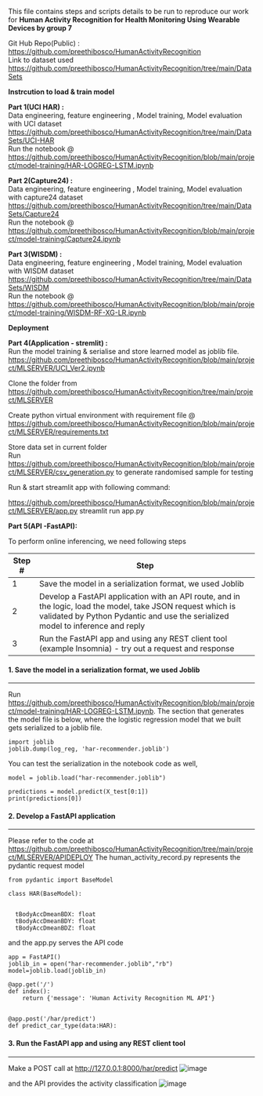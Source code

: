 This file contains steps and scripts details to be run to reproduce our work for <b>
Human Activity Recognition for Health Monitoring Using Wearable Devices by group 7</b> <br>

Git Hub Repo(Public) : https://github.com/preethibosco/HumanActivityRecognition<br>
Link to dataset used https://github.com/preethibosco/HumanActivityRecognition/tree/main/DataSets  <br>

<b>Instrcution to load & train model</b>

<b>Part 1(UCI HAR) :</b><br>
Data engineering, feature engineering , Model training, Model evaluation with UCI dataset <br>
https://github.com/preethibosco/HumanActivityRecognition/tree/main/DataSets/UCI-HAR  <br>
Run the notebook @ <br>
https://github.com/preethibosco/HumanActivityRecognition/blob/main/project/model-training/HAR-LOGREG-LSTM.ipynb <br>

<b>Part 2(Capture24) :</b><br>
Data engineering, feature engineering , Model training, Model evaluation with capture24 dataset <br>
https://github.com/preethibosco/HumanActivityRecognition/tree/main/DataSets/Capture24 <br>
Run the notebook @ <br>
https://github.com/preethibosco/HumanActivityRecognition/blob/main/project/model-training/Capture24.ipynb <br>

<b>Part 3(WISDM) :</b><br>
Data engineering, feature engineering , Model training, Model evaluation with WISDM dataset <br>
https://github.com/preethibosco/HumanActivityRecognition/tree/main/DataSets/WISDM <br>
Run the notebook @ <br>
https://github.com/preethibosco/HumanActivityRecognition/blob/main/project/model-training/WISDM-RF-XG-LR.ipynb <br>


<b>Deployment</b>

<b>Part 4(Application - stremlit) :</b><br>
Run the model training & serialise and store learned model as joblib file.<br>
https://github.com/preethibosco/HumanActivityRecognition/blob/main/project/MLSERVER/UCI_Ver2.ipynb <br>

Clone the folder from <br>
https://github.com/preethibosco/HumanActivityRecognition/tree/main/project/MLSERVER <br>

Create python virtual environment with requirement file @ https://github.com/preethibosco/HumanActivityRecognition/blob/main/project/MLSERVER/requirements.txt <br>

Store data set in current folder <br>
Run https://github.com/preethibosco/HumanActivityRecognition/blob/main/project/MLSERVER/csv_generation.py to generate randomised sample for testing <br>

Run & start streamlit app with following command:

https://github.com/preethibosco/HumanActivityRecognition/blob/main/project/MLSERVER/app.py
streamlit run app.py


<b>Part 5(API -FastAPI):</b><br>

To perform online inferencing, we need following steps

| Step # | Step | 
| ---    | ---- | 
| 1 |  Save the model in a serialization format, we used Joblib |
| 2 |  Develop a FastAPI application with an API route, and in the logic, load the model, take JSON request which is validated by Python Pydantic and use the serialized model to inference and reply |
| 3 |  Run the FastAPI app and using any REST client tool (example Insomnia) - try out a request and response |

#### 1. Save the model in a serialization format, we used Joblib
---

Run https://github.com/preethibosco/HumanActivityRecognition/blob/main/project/model-training/HAR-LOGREG-LSTM.ipynb. The section that generates the model file is below, where the logistic regression model that we built gets serialized to a joblib file.

```
import joblib
joblib.dump(log_reg, 'har-recommender.joblib')

```

You can test the serialization in the notebook code as well,

```
model = joblib.load("har-recommender.joblib")

predictions = model.predict(X_test[0:1])
print(predictions[0])

```

#### 2. Develop a FastAPI application 
----

Please refer to the code at https://github.com/preethibosco/HumanActivityRecognition/tree/main/project/MLSERVER/APIDEPLOY
The human_activity_record.py represents the pydantic request model

```
from pydantic import BaseModel

class HAR(BaseModel):
  
  
  tBodyAccDmeanBDX: float 
  tBodyAccDmeanBDY: float
  tBodyAccDmeanBDZ: float
```

and the app.py serves the API code

```
app = FastAPI()
joblib_in = open("har-recommender.joblib","rb")
model=joblib.load(joblib_in)

@app.get('/')
def index():
    return {'message': 'Human Activity Recognition ML API'}


@app.post('/har/predict')
def predict_car_type(data:HAR):

```

#### 3. Run the FastAPI app and using any REST client tool
----

Make a POST call at http://127.0.0.1:8000/har/predict
![image](https://github.com/user-attachments/assets/30a179fa-76bb-4f0a-88c5-6d150f7f2b43)

and the API provides the activity classification
![image](https://github.com/user-attachments/assets/a17efa4b-a39d-400d-9142-32c562bfaa0b)

